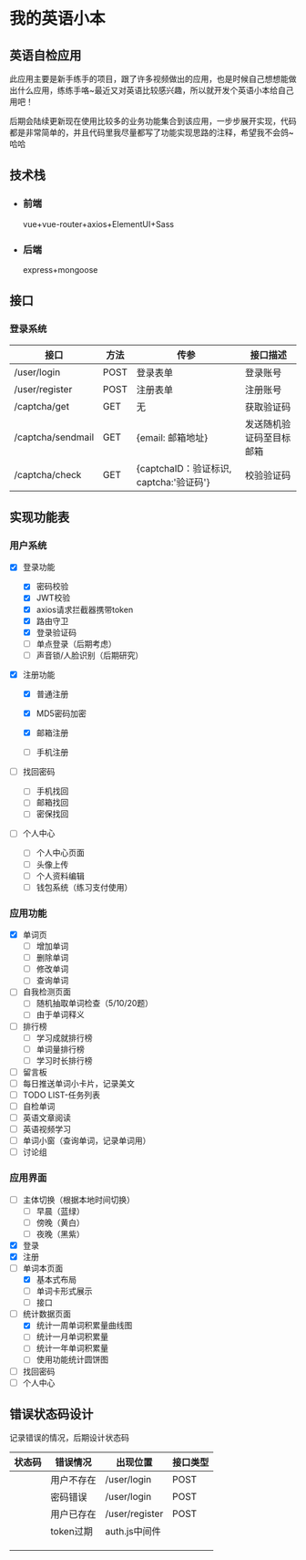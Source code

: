 # 我的英语小本
## 英语自检应用

此应用主要是新手练手的项目，跟了许多视频做出的应用，也是时候自己想想能做出什么应用，练练手咯~最近又对英语比较感兴趣，所以就开发个英语小本给自己用吧！

后期会陆续更新现在使用比较多的业务功能集合到该应用，一步步展开实现，代码都是非常简单的，并且代码里我尽量都写了功能实现思路的注释，希望我不会鸽~哈哈

## 技术栈

- ### 前端

  vue+vue-router+axios+ElementUI+Sass

- ### 后端

  express+mongoose

## 接口

### 登录系统

| 接口              | 方法 | 传参                                    | 接口描述                 |
| ----------------- | ---- | --------------------------------------- | ------------------------ |
| /user/login       | POST | 登录表单                                | 登录账号                 |
| /user/register    | POST | 注册表单                                | 注册账号                 |
| /captcha/get      | GET  | 无                                      | 获取验证码               |
| /captcha/sendmail | GET  | {email: 邮箱地址}                       | 发送随机验证码至目标邮箱 |
| /captcha/check    | GET  | {captchaID：验证标识, captcha:'验证码'} | 校验验证码               |



## 实现功能表

### 用户系统

- [x] 登录功能

  - [x] 密码校验
  - [x] JWT校验
  - [x] axios请求拦截器携带token
  - [x] 路由守卫
  - [x] 登录验证码
  - [ ] 单点登录（后期考虑）
  - [ ] 声音锁/人脸识别（后期研究）

- [x] 注册功能

  - [x] 普通注册
  - [x] MD5密码加密

  - [x] 邮箱注册
  - [ ] 手机注册

- [ ] 找回密码

  - [ ] 手机找回
  - [ ] 邮箱找回
  - [ ] 密保找回

- [ ] 个人中心

  - [ ] 个人中心页面
  - [ ] 头像上传
  - [ ] 个人资料编辑
  - [ ] 钱包系统（练习支付使用）

### 应用功能

- [x] 单词页
  - [ ] 增加单词
  - [ ] 删除单词
  - [ ] 修改单词
  - [ ] 查询单词
- [ ] 自我检测页面
  - [ ] 随机抽取单词检查（5/10/20题）
  - [ ] 由于单词释义
- [ ] 排行榜
  - [ ] 学习成就排行榜
  - [ ] 单词量排行榜
  - [ ] 学习时长排行榜
- [ ] 留言板
- [ ] 每日推送单词小卡片，记录美文
- [ ] TODO LIST-任务列表
- [ ] 自检单词
- [ ] 英语文章阅读
- [ ] 英语视频学习
- [ ] 单词小窗（查询单词，记录单词用）
- [ ] 讨论组

### 应用界面

- [ ] 主体切换（根据本地时间切换）
  - [ ] 早晨（蓝绿）
  - [ ] 傍晚（黄白）
  - [ ] 夜晚（黑紫）
- [x] 登录
- [x] 注册
- [ ] 单词本页面
  - [x] 基本式布局
  - [ ] 单词卡形式展示
  - [ ] 接口
- [ ] 统计数据页面
  - [x] 统计一周单词积累量曲线图
  - [ ] 统计一月单词积累量
  - [ ] 统计一年单词积累量
  - [ ] 使用功能统计圆饼图
- [ ] 找回密码
- [ ] 个人中心

## 错误状态码设计

记录错误的情况，后期设计状态码

| 状态码 | 错误情况   | 出现位置       | 接口类型 |
| ------ | ---------- | -------------- | -------- |
|        | 用户不存在 | /user/login    | POST     |
|        | 密码错误   | /user/login    | POST     |
|        | 用户已存在 | /user/register | POST     |
|        | token过期  | auth.js中间件  |          |
|        |            |                |          |
|        |            |                |          |
|        |            |                |          |

